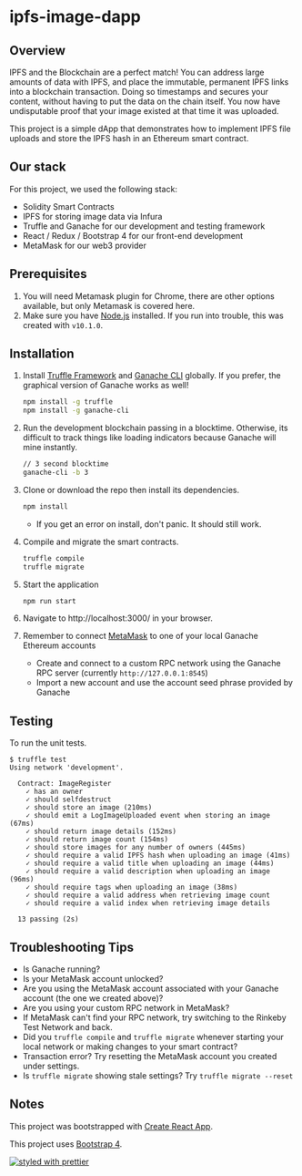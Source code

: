 # ipfs-image-dapp

## Overview
IPFS and the Blockchain are a perfect match! You can address large amounts of data with IPFS, and place the immutable, permanent IPFS links into a blockchain transaction. Doing so timestamps and secures your content, without having to put the data on the chain itself. You now have undisputable proof that your image existed at that time it was uploaded.

This project is a simple dApp that demonstrates how to implement IPFS file uploads and store the IPFS hash in an Ethereum smart contract.

## Our stack
For this project, we used the following stack:

- Solidity Smart Contracts
- IPFS for storing image data via Infura
- Truffle and Ganache for our development and testing framework
- React / Redux / Bootstrap 4 for our front-end development
- MetaMask for our web3 provider

## Prerequisites

1. You will need Metamask plugin for Chrome, there are other options available, but only Metamask is covered here.
2. Make sure you have [Node.js](https://nodejs.org/en/) installed. If you run into trouble, this was created with `v10.1.0`.

## Installation

1. Install [Truffle Framework](http://truffleframework.com/) and [Ganache CLI](http://truffleframework.com/ganache/) globally. If you prefer, the graphical version of Ganache works as well!
    ```bash
    npm install -g truffle
    npm install -g ganache-cli
    ```

2. Run the development blockchain passing in a blocktime. Otherwise, its difficult to track things like loading indicators because Ganache will mine instantly.
    ```bash
    // 3 second blocktime
    ganache-cli -b 3
    ```

4. Clone or download the repo then install its dependencies.
    ```bash
    npm install
    ```
   * If you get an error on install, don't panic. It should still work.
   
5. Compile and migrate the smart contracts.
    ```bash
    truffle compile
    truffle migrate
    ```

6. Start the application 
    ```bash
    npm run start
    ```
    
7. Navigate to http://localhost:3000/ in your browser.

8. Remember to connect [MetaMask](https://metamask.io/) to one of your local Ganache Ethereum accounts 
   * Create and connect to a custom RPC network using the Ganache RPC server (currently `http://127.0.0.1:8545`)
   * Import a new account and use the account seed phrase provided by Ganache


## Testing
To run the unit tests.
```shell
$ truffle test
Using network 'development'.

  Contract: ImageRegister
    ✓ has an owner
    ✓ should selfdestruct
    ✓ should store an image (210ms)
    ✓ should emit a LogImageUploaded event when storing an image (67ms)
    ✓ should return image details (152ms)
    ✓ should return image count (154ms)
    ✓ should store images for any number of owners (445ms)
    ✓ should require a valid IPFS hash when uploading an image (41ms)
    ✓ should require a valid title when uploading an image (44ms)
    ✓ should require a valid description when uploading an image (96ms)
    ✓ should require tags when uploading an image (38ms)
    ✓ should require a valid address when retrieving image count
    ✓ should require a valid index when retrieving image details

  13 passing (2s)
```

## Troubleshooting Tips
* Is Ganache running?
* Is your MetaMask account unlocked?
* Are you using the MetaMask account associated with your Ganache account (the one we created above)?
* Are you using your custom RPC network in MetaMask?
* If MetaMask can't find your RPC network, try switching to the Rinkeby Test Network and back.
* Did you `truffle compile` and `truffle migrate` whenever starting your local network or making changes to your smart contract?
* Transaction error? Try resetting the MetaMask account you created under settings.
* Is `truffle migrate` showing stale settings? Try `truffle migrate --reset`

## Notes
This project was bootstrapped with [Create React App](https://github.com/facebookincubator/create-react-app).

This project uses [Bootstrap 4](https://getbootstrap.com/).

[![styled with prettier](https://img.shields.io/badge/styled_with-prettier-ff69b4.svg)](https://github.com/prettier/prettier)
